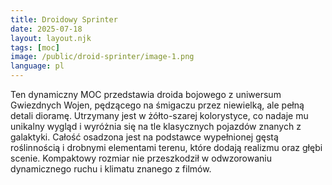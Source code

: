 ```yaml
---
title: Droidowy Sprinter
date: 2025-07-18
layout: layout.njk
tags: [moc]
image: /public/droid-sprinter/image-1.png
language: pl
---
```


Ten dynamiczny MOC przedstawia droida bojowego z uniwersum Gwiezdnych Wojen, pędzącego na śmigaczu przez niewielką, ale pełną detali dioramę. Utrzymany jest w żółto-szarej kolorystyce, co nadaje mu unikalny wygląd i wyróżnia się na tle klasycznych pojazdów znanych z galaktyki. Całość osadzona jest na podstawce wypełnionej gęstą roślinnością i drobnymi elementami terenu, które dodają realizmu oraz głębi scenie. Kompaktowy rozmiar nie przeszkodził w odwzorowaniu dynamicznego ruchu i klimatu znanego z filmów.